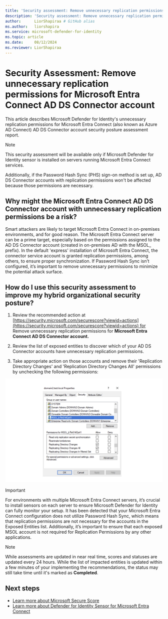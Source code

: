 ```yaml
---
title: 'Security assessment: Remove unnecessary replication permissions for Microsoft Entra Connect connector account'
description: 'Security assessment: Remove unnecessary replication permissions for Microsoft Entra Connect connector account'
author:      LiorShapiraa # GitHub alias
ms.author:   liorshapira
ms.service: microsoft-defender-for-identity
ms.topic: article
ms.date:     08/12/2024
ms.reviewer: LiorShapiraa
---
```


# Security Assessment: Remove unnecessary replication permissions for Microsoft Entra Connect AD DS Connector account

This article describes Microsoft Defender for Identity's unnecessary replication permissions for Microsoft Entra Connect (also known as Azure AD Connect) AD DS Connector account security posture assessment report.

> [!NOTE]
> This security assessment will be available only if Microsoft Defender for Identity sensor is installed on servers running Microsoft Entra Connect services.
> 
> Additionally, if the Password Hash Sync (PHS) sign-on method is set up, AD DS Connector accounts with replication permissions won't be affected because those permissions are necessary.

## Why might the Microsoft Entra Connect AD DS Connector account with unnecessary replication permissions be a risk?

Smart attackers are likely to target Microsoft Entra Connect in on-premises environments, and for good reason. The Microsoft Entra Connect server can be a prime target, especially based on the permissions assigned to the AD DS Connector account (created in on-premises AD with the MSOL_ prefix). In the default 'express' installation of Microsoft Entra Connect, the connector service account is granted replication permissions, among others, to ensure proper synchronization. If Password Hash Sync isn’t configured, it’s important to remove unnecessary permissions to minimize the potential attack surface.

## How do I use this security assessment to improve my hybrid organizational security posture?

1. Review the recommended action at [https://security.microsoft.com/securescore?viewid=actions](https://security.microsoft.com/securescore?viewid=actions) for Remove unnecessary replication permissions for __Microsoft Entra Connect AD DS Connector account.__

1. Review the list of exposed entities to discover which of your AD DS Connector accounts have unnecessary replication permissions.

1. Take appropriate action on those accounts and remove their 'Replication Directory Changes' and 'Replication Directory Changes All' permissions by unchecking the following permissions:  
  
[![Screenshot that shows Replicationconfiguration](media/remove-replication-permissions-microsoft-entra-connect/replicationconfiguration.png)](media/remove-replication-permissions-microsoft-entra-connect/replicationconfiguration.png#lightbox)





> [!IMPORTANT]
> For environments with multiple Microsoft Entra Connect servers, it’s crucial to install sensors on each server to ensure Microsoft Defender for Identity can fully monitor your setup. It has been detected that your Microsoft Entra Connect configuration does not utilize Password Hash Sync, which means that replication permissions are not necessary for the accounts in the Exposed Entities list. Additionally, it’s important to ensure that each exposed MSOL account is not required for Replication Permissions by any other applications.

> [!NOTE]
> While assessments are updated in near real time, scores and statuses are updated every 24 hours. While the list of impacted entities is updated within a few minutes of your implementing the recommendations, the status may still take time until it's marked as __Completed__.
>

## Next steps

- [Learn more about Microsoft Secure Score](/microsoft-365/security/defender/microsoft-secure-score)
- [Learn more about Defender for Identity Sensor for Microsoft Entra Connect](https://aka.ms/MdiSensorForMicrosoftEntraConnectInstallation)


